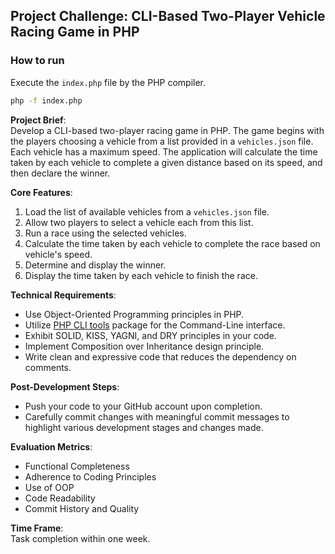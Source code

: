 ## Project Challenge: CLI-Based Two-Player Vehicle Racing Game in PHP

### How to run
Execute the `index.php` file by the PHP compiler.
```bash
php -f index.php
```

**Project Brief**:  
Develop a CLI-based two-player racing game in PHP. The game begins with the players choosing a vehicle from a list provided in a `vehicles.json` file. Each vehicle has a maximum speed. The application will calculate the time taken by each vehicle to complete a given distance based on its speed, and then declare the winner.

**Core Features**:   
1. Load the list of available vehicles from a `vehicles.json` file.
2. Allow two players to select a vehicle each from this list.
3. Run a race using the selected vehicles.
4. Calculate the time taken by each vehicle to complete the race based on vehicle's speed.
5. Determine and display the winner.
6. Display the time taken by each vehicle to finish the race.

**Technical Requirements**:  
- Use Object-Oriented Programming principles in PHP.
- Utilize [PHP CLI tools](https://github.com/wp-cli/php-cli-tools) package for the Command-Line interface.
- Exhibit SOLID, KISS, YAGNI, and DRY principles in your code.
- Implement Composition over Inheritance design principle.
- Write clean and expressive code that reduces the dependency on comments.

**Post-Development Steps**:  
- Push your code to your GitHub account upon completion.
- Carefully commit changes with meaningful commit messages to highlight various development stages and changes made.

**Evaluation Metrics**:  
- Functional Completeness
- Adherence to Coding Principles
- Use of OOP
- Code Readability
- Commit History and Quality

**Time Frame**:  
Task completion within one week.
